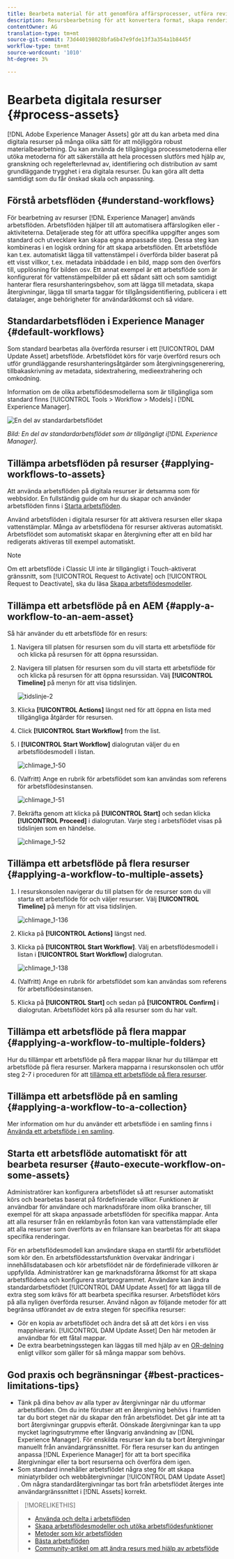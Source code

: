 ```yaml
---
title: Bearbeta material för att genomföra affärsprocesser, utföra revisioner, uppfylla regelkrav och upprätthålla en grundläggande smidighet
description: Resursbearbetning för att konvertera format, skapa renderingar, hantera resurser, validera resurser och köra arbetsflöden.
contentOwner: AG
translation-type: tm+mt
source-git-commit: 73d440198028bfa6b47e9fde13f3a354a1b8445f
workflow-type: tm+mt
source-wordcount: '1010'
ht-degree: 3%

---
```



# Bearbeta digitala resurser {#process-assets}

[!DNL Adobe Experience Manager Assets] gör att du kan arbeta med dina digitala resurser på många olika sätt för att möjliggöra robust materialbearbetning. Du kan använda de tillgängliga processmetoderna eller utöka metoderna för att säkerställa att hela processen slutförs med hjälp av, granskning och regelefterlevnad av, identifiering och distribution av samt grundläggande trygghet i era digitala resurser. Du kan göra allt detta samtidigt som du får önskad skala och anpassning.

## Förstå arbetsflöden {#understand-workflows}

För bearbetning av resurser [!DNL Experience Manager] används arbetsflöden. Arbetsflöden hjälper till att automatisera affärslogiken eller -aktiviteterna. Detaljerade steg för att utföra specifika uppgifter anges som standard och utvecklare kan skapa egna anpassade steg. Dessa steg kan kombineras i en logisk ordning för att skapa arbetsflöden. Ett arbetsflöde kan t.ex. automatiskt lägga till vattenstämpel i överförda bilder baserat på ett visst villkor, t.ex. metadata inbäddade i en bild, mapp som den överförs till, upplösning för bilden osv. Ett annat exempel är ett arbetsflöde som är konfigurerat för vattenstämpelbilder på ett sådant sätt och som samtidigt hanterar flera resurshanteringsbehov, som att lägga till metadata, skapa återgivningar, lägga till smarta taggar för tillgångsidentifiering, publicera i ett datalager, ange behörigheter för användaråtkomst och så vidare.

## Standardarbetsflöden i Experience Manager {#default-workflows}

Som standard bearbetas alla överförda resurser i ett [!UICONTROL DAM Update Asset] arbetsflöde. Arbetsflödet körs för varje överförd resurs och utför grundläggande resurshanteringsåtgärder som återgivningsgenerering, tillbakaskrivning av metadata, sidextrahering, medieextrahering och omkodning.

Information om de olika arbetsflödesmodellerna som är tillgängliga som standard finns [!UICONTROL Tools > Workflow > Models] i [!DNL Experience Manager].

![En del av standardarbetsflödet](assets/aem-default-workflows.png)

*Bild: En del av standardarbetsflödet som är tillgängligt i[!DNL Experience Manager].*

## Tillämpa arbetsflöden på resurser {#applying-workflows-to-assets}

Att använda arbetsflöden på digitala resurser är detsamma som för webbsidor. En fullständig guide om hur du skapar och använder arbetsflöden finns i [Starta arbetsflöden](/help/sites-authoring/workflows-participating.md).

Använd arbetsflöden i digitala resurser för att aktivera resursen eller skapa vattenstämplar. Många av arbetsflödena för resurser aktiveras automatiskt. Arbetsflödet som automatiskt skapar en återgivning efter att en bild har redigerats aktiveras till exempel automatiskt.

>[!NOTE]
>
>Om ett arbetsflöde i Classic UI inte är tillgängligt i Touch-aktiverat gränssnitt, som [!UICONTROL Request to Activate] och [!UICONTROL Request to Deactivate], ska du läsa [Skapa arbetsflödesmodeller](/help/sites-developing/workflows-models.md#make-workflow-models-available-in-touchui).

## Tillämpa ett arbetsflöde på en AEM {#apply-a-workflow-to-an-aem-asset}

<!-- 
TBD: Add animated GIF for these steps instead of all these screenshots.
-->

Så här använder du ett arbetsflöde för en resurs:

1. Navigera till platsen för resursen som du vill starta ett arbetsflöde för och klicka på resursen för att öppna resurssidan.

1. Navigera till platsen för resursen som du vill starta ett arbetsflöde för och klicka på resursen för att öppna resurssidan. Välj **[!UICONTROL Timeline]** på menyn för att visa tidslinjen.

   ![tidslinje-2](assets/timeline-2.png)

1. Klicka **[!UICONTROL Actions]** längst ned för att öppna en lista med tillgängliga åtgärder för resursen.

1. Click **[!UICONTROL Start Workflow]** from the list.

1. I **[!UICONTROL Start Workflow]** dialogrutan väljer du en arbetsflödesmodell i listan.

   ![chlimage_1-50](assets/chlimage_1-50.png)

1. (Valfritt) Ange en rubrik för arbetsflödet som kan användas som referens för arbetsflödesinstansen.

   ![chlimage_1-51](assets/chlimage_1-51.png)

1. Bekräfta genom att klicka på **[!UICONTROL Start]** och sedan klicka **[!UICONTROL Proceed]** i dialogrutan. Varje steg i arbetsflödet visas på tidslinjen som en händelse.

   ![chlimage_1-52](assets/chlimage_1-52.png)

## Tillämpa ett arbetsflöde på flera resurser {#applying-a-workflow-to-multiple-assets}

1. I resurskonsolen navigerar du till platsen för de resurser som du vill starta ett arbetsflöde för och väljer resurser. Välj **[!UICONTROL Timeline]** på menyn för att visa tidslinjen.

   ![chlimage_1-136](assets/chlimage_1-136.png)

1. Klicka på **[!UICONTROL Actions]** längst ned.

1. Klicka på **[!UICONTROL Start Workflow]**. Välj en arbetsflödesmodell i listan i **[!UICONTROL Start Workflow]** dialogrutan.

   ![chlimage_1-138](assets/chlimage_1-138.png)

1. (Valfritt) Ange en rubrik för arbetsflödet som kan användas som referens för arbetsflödesinstansen.

1. Klicka på **[!UICONTROL Start]** och sedan på **[!UICONTROL Confirm]** i dialogrutan. Arbetsflödet körs på alla resurser som du har valt.

## Tillämpa ett arbetsflöde på flera mappar {#applying-a-workflow-to-multiple-folders}

Hur du tillämpar ett arbetsflöde på flera mappar liknar hur du tillämpar ett arbetsflöde på flera resurser. Markera mapparna i resurskonsolen och utför steg 2-7 i proceduren för att [tillämpa ett arbetsflöde på flera resurser](assets-workflow.md#applying-a-workflow-to-multiple-assets).

## Tillämpa ett arbetsflöde på en samling {#applying-a-workflow-to-a-collection}

Mer information om hur du använder ett arbetsflöde i en samling finns i [Använda ett arbetsflöde i en samling](managing-collections-touch-ui.md#running-a-workflow-on-a-collection).

## Starta ett arbetsflöde automatiskt för att bearbeta resurser {#auto-execute-workflow-on-some-assets}

Administratörer kan konfigurera arbetsflödet så att resurser automatiskt körs och bearbetas baserat på fördefinierade villkor. Funktionen är användbar för användare och marknadsförare inom olika branscher, till exempel för att skapa anpassade arbetsflöden för specifika mappar. Anta att alla resurser från en reklambyrås foton kan vara vattenstämplade eller att alla resurser som överförts av en frilansare kan bearbetas för att skapa specifika renderingar.

För en arbetsflödesmodell kan användare skapa en startfil för arbetsflödet som kör den. En arbetsflödesstartsfunktion övervakar ändringar i innehållsdatabasen och kör arbetsflödet när de fördefinierade villkoren är uppfyllda. Administratörer kan ge marknadsförarna åtkomst för att skapa arbetsflödena och konfigurera startprogrammet. Användare kan ändra standardarbetsflödet [!UICONTROL DAM Update Asset] för att lägga till de extra steg som krävs för att bearbeta specifika resurser. Arbetsflödet körs på alla nyligen överförda resurser. Använd någon av följande metoder för att begränsa utförandet av de extra stegen för specifika resurser:

* Gör en kopia av arbetsflödet och ändra det så att det körs i en viss mapphierarki. [!UICONTROL DAM Update Asset] Den här metoden är användbar för ett fåtal mappar.
* De extra bearbetningsstegen kan läggas till med hjälp av en [OR-delning](/help/sites-developing/workflows-step-ref.md#or-split) enligt villkor som gäller för så många mappar som behövs.

## God praxis och begränsningar {#best-practices-limitations-tips}

* Tänk på dina behov av alla typer av återgivningar när du utformar arbetsflöden. Om du inte förutser att en återgivning behövs i framtiden tar du bort steget när du skapar den från arbetsflödet. Det går inte att ta bort återgivningar gruppvis efteråt. Oönskade återgivningar kan ta upp mycket lagringsutrymme efter långvarig användning av [!DNL Experience Manager]. För enskilda resurser kan du ta bort återgivningar manuellt från användargränssnittet. För flera resurser kan du antingen anpassa [!DNL Experience Manager] för att ta bort specifika återgivningar eller ta bort resurserna och överföra dem igen.
* Som standard innehåller arbetsflödet några steg för att skapa miniatyrbilder och webbåtergivningar [!UICONTROL DAM Update Asset] . Om några standardåtergivningar tas bort från arbetsflödet återges inte användargränssnittet i [!DNL Assets] korrekt.

>[!MORELIKETHIS]
>
>* [Använda och delta i arbetsflöden](/help/sites-authoring/workflows.md)
>* [Skapa arbetsflödesmodeller och utöka arbetsflödesfunktioner](/help/sites-developing/workflows.md)
>* [Metoder som kör arbetsflöden](/help/sites-administering/workflows-starting.md)
>* [Bästa arbetsflöden](/help/sites-developing/workflows-best-practices.md)
>* [Community-artikel om att ändra resurs med hjälp av arbetsflöde](https://helpx.adobe.com/experience-manager/using/modify_asset_workflow.html)

